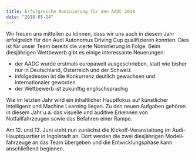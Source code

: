 ```yaml
---
title: Erfolgreiche Nominierung für den AADC 2018
date: "2018-05-24"
---
```


Wir freuen uns mitteilen zu können, dass wir uns auch in diesem Jahr erfolgreich für den Audi Autonomus Driving Cup qualifizieren konnten. Dies ist für unser Team bereits die vierte Nominierung in Folge. Beim diesjährigen Wettbewerb gibt es einige interessante Neuerungen:

- der AADC wurde erstmals europaweit ausgeschrieben, statt wie bisher nur in Deutschland, Österreich und der Schweiz
- infolgedessen ist die Konkurrenz deutlich gewachsen und internationaler geworden
- der Wettbewerb ist zukünftig englischsprachig

Wie im letzten Jahr wird ein inhaltlicher Hauptfokus auf künstlicher Intelligenz und Machine Learning liegen. Zu den neuen Aufgaben gehören in diesem Jahr u.a. das visuelle und auditive Erkennen von Notfallfahrzeugen sowie das Befahren einer Rampe.

Am 12. und 13. Juni steht nun zunächst die Kickoff-Veranstaltung im Audi-Hauptquartier in Ingolstadt an. Dort werden die zwei diesjährigen Modell&shy;fahrzeuge an das Team übergeben und die Entwicklungsphase kann anschließend beginnen.

